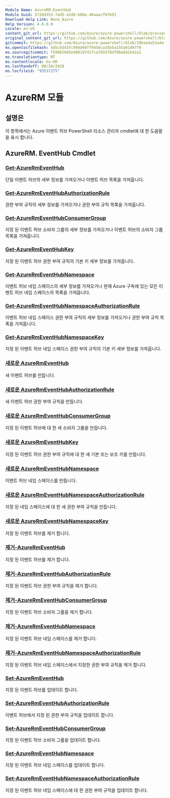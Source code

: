 ```yaml
---
Module Name: AzureRM.EventHub
Module Guid: 5728d353-7ad5-42d8-b00a-46aaecf07b91
Download Help Link: None_Azure
Help Version: 4.0.0.0
Locale: en-US
content_git_url: https://github.com/Azure/azure-powershell/blob/preview/src/ResourceManager/EventHub/Commands.EventHub/help/AzureRM.EventHub.md
original_content_git_url: https://github.com/Azure/azure-powershell/blob/preview/src/ResourceManager/EventHub/Commands.EventHub/help/AzureRM.EventHub.md
gitcommit: https://github.com/Azure/azure-powershell/blob/28baa4a53a4efceb1197c032a8db08e199f0858d
ms.openlocfilehash: 5d5c9343fc994d94ff9456ca35b5a155a01497f0
ms.sourcegitcommit: f599b50d5e980197d1fca769378df90a842b42a1
ms.translationtype: MT
ms.contentlocale: ko-KR
ms.lasthandoff: 08/20/2020
ms.locfileid: "93537275"
---
```

# AzureRM 모듈
## 설명은
이 항목에서는 Azure 이벤트 허브 PowerShell 리소스 관리자 cmdlet에 대 한 도움말을 표시 합니다.

## AzureRM. EventHub Cmdlet
### [Get-AzureRmEventHub](Get-AzureRmEventHub.md)
단일 이벤트 허브의 세부 정보를 가져오거나 이벤트 허브 목록을 가져옵니다.

### [Get-AzureRmEventHubAuthorizationRule](Get-AzureRmEventHubAuthorizationRule.md)
권한 부여 규칙의 세부 정보를 가져오거나 권한 부여 규칙 목록을 가져옵니다.

### [Get-AzureRmEventHubConsumerGroup](Get-AzureRmEventHubConsumerGroup.md)
지정 된 이벤트 허브 소비자 그룹의 세부 정보를 가져오거나 이벤트 허브의 소비자 그룹 목록을 가져옵니다.

### [Get-AzureRmEventHubKey](Get-AzureRmEventHubKey.md)
지정 된 이벤트 허브 권한 부여 규칙의 기본 키 세부 정보를 가져옵니다.

### [Get-AzureRmEventHubNamespace](Get-AzureRmEventHubNamespace.md)
이벤트 허브 네임 스페이스의 세부 정보를 가져오거나 현재 Azure 구독에 있는 모든 이벤트 허브 네임 스페이스의 목록을 가져옵니다.

### [Get-AzureRmEventHubNamespaceAuthorizationRule](Get-AzureRmEventHubNamespaceAuthorizationRule.md)
이벤트 허브 네임 스페이스 권한 부여 규칙의 세부 정보를 가져오거나 권한 부여 규칙 목록을 가져옵니다.

### [Get-AzureRmEventHubNamespaceKey](Get-AzureRmEventHubNamespaceKey.md)
지정 된 이벤트 허브 네임 스페이스 권한 부여 규칙의 기본 키 세부 정보를 가져옵니다.

### [새로운 AzureRmEventHub](New-AzureRmEventHub.md)
새 이벤트 허브를 만듭니다.

### [새로운 AzureRmEventHubAuthorizationRule](New-AzureRmEventHubAuthorizationRule.md)
새 이벤트 허브 권한 부여 규칙을 만듭니다.

### [새로운 AzureRmEventHubConsumerGroup](New-AzureRmEventHubConsumerGroup.md)
지정 된 이벤트 허브에 대 한 새 소비자 그룹을 만듭니다.

### [새로운 AzureRmEventHubKey](New-AzureRmEventHubKey.md)
지정 된 이벤트 허브 권한 부여 규칙에 대 한 새 기본 또는 보조 키를 만듭니다.

### [새로운 AzureRmEventHubNamespace](New-AzureRmEventHubNamespace.md)
이벤트 허브 네임 스페이스를 만듭니다.

### [새로운 AzureRmEventHubNamespaceAuthorizationRule](New-AzureRmEventHubNamespaceAuthorizationRule.md)
지정 된 네임 스페이스에 대 한 새 권한 부여 규칙을 만듭니다.

### [새로운 AzureRmEventHubNamespaceKey](New-AzureRmEventHubNamespaceKey.md)
지정 된 이벤트 허브를 제거 합니다.

### [제거-AzureRmEventHub](Remove-AzureRmEventHub.md)
지정 된 이벤트 허브를 제거 합니다.

### [제거-AzureRmEventHubAuthorizationRule](Remove-AzureRmEventHubAuthorizationRule.md)
지정 된 이벤트 허브 권한 부여 규칙을 제거 합니다.

### [제거-AzureRmEventHubConsumerGroup](Remove-AzureRmEventHubConsumerGroup.md)
지정 된 이벤트 허브 소비자 그룹을 제거 합니다.

### [제거-AzureRmEventHubNamespace](Remove-AzureRmEventHubNamespace.md)
지정 된 이벤트 허브 네임 스페이스를 제거 합니다.

### [제거-AzureRmEventHubNamespaceAuthorizationRule](Remove-AzureRmEventHubNamespaceAuthorizationRule.md)
지정 된 이벤트 허브 네임 스페이스에서 지정한 권한 부여 규칙을 제거 합니다.

### [Set-AzureRmEventHub](Set-AzureRmEventHub.md)
지정 된 이벤트 허브를 업데이트 합니다.

### [Set-AzureRmEventHubAuthorizationRule](Set-AzureRmEventHubAuthorizationRule.md)
이벤트 허브에서 지정 된 권한 부여 규칙을 업데이트 합니다.

### [Set-AzureRmEventHubConsumerGroup](Set-AzureRmEventHubConsumerGroup.md)
지정 된 이벤트 허브 소비자 그룹을 업데이트 합니다.

### [Set-AzureRmEventHubNamespace](Set-AzureRmEventHubNamespace.md)
지정 된 이벤트 허브 네임 스페이스를 업데이트 합니다.

### [Set-AzureRmEventHubNamespaceAuthorizationRule](Set-AzureRmEventHubNamespaceAuthorizationRule.md)
지정 된 이벤트 허브 네임 스페이스에 대 한 권한 부여 규칙을 업데이트 합니다.
